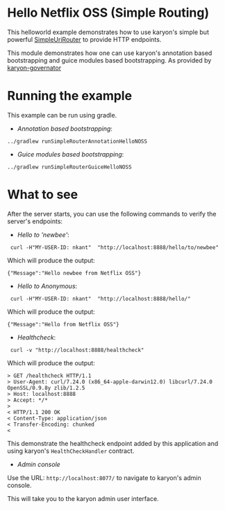 Hello Netflix OSS (Simple Routing)
======

This helloworld example demonstrates how to use karyon's simple but powerful [SimpleUriRouter](https://github.com/Netflix/karyon/blob/master/karyon-core/src/main/java/com/netflix/karyon/transport/http/SimpleUriRouter.java)
to provide HTTP endpoints.

This module demonstrates how one can use karyon's annotation based bootstrapping and guice modules based bootstrapping.
As provided by [karyon-governator](https://github.com/Netflix/karyon/tree/master/karyon-governator)

Running the example
===================

This example can be run using gradle.

* _Annotation based bootstrapping_:

`../gradlew runSimpleRouterAnnotationHelloNOSS`

* _Guice modules based bootstrapping_:

`../gradlew runSimpleRouterGuiceHelloNOSS`

What to see
===========

After the server starts, you can use the following commands to verify the server's endpoints:

* _Hello to 'newbee'_:

```
 curl -H"MY-USER-ID: nkant"  "http://localhost:8888/hello/to/newbee"
```
Which will produce the output:
```
{"Message":"Hello newbee from Netflix OSS"}
```

* _Hello to Anonymous_:

```
 curl -H"MY-USER-ID: nkant"  "http://localhost:8888/hello/"
```
Which will produce the output:
```
{"Message":"Hello from Netflix OSS"}
```

* _Healthcheck_:

```
 curl -v "http://localhost:8888/healthcheck"
```
Which will produce the output:
```
> GET /healthcheck HTTP/1.1
> User-Agent: curl/7.24.0 (x86_64-apple-darwin12.0) libcurl/7.24.0 OpenSSL/0.9.8y zlib/1.2.5
> Host: localhost:8888
> Accept: */*
> 
< HTTP/1.1 200 OK
< Content-Type: application/json
< Transfer-Encoding: chunked
< 
```

This demonstrate the healthcheck endpoint added by this application and using karyon's `HealthCheckHandler` contract.

* _Admin console_ 

Use the URL: `http://localhost:8077/` to navigate to karyon's admin console.

This will take you to the karyon admin user interface.

